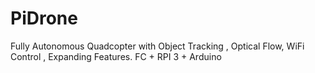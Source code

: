 # PiDrone
Fully Autonomous Quadcopter with Object Tracking , Optical Flow, WiFi Control , Expanding Features. FC + RPI 3 + Arduino 
